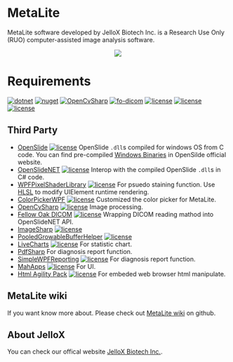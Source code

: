# MetaLite

MetaLite software developed by JelloX Biotech Inc. is a Research Use Only (RUO) computer-assisted image analysis software.
<div style="text-align:center" markdown="1">

![](https://i.imgur.com/fiCjVMt.png)
</div>

# Requirements
[![dotnet](https://img.shields.io/badge/dotnet-net472-blue.svg "dotnet")](https://github.com/microsoft/dotnet/tree/master/releases/net472) [![nuget](https://img.shields.io/badge/nuget-blue.svg "nuget")](https://www.nuget.org/downloads) [![OpenCvSharp](https://img.shields.io/badge/OpenCvSharp-4.5.3.20210817-purple.svg "Fellow Oak DICOM")](https://github.com/shimat/opencvsharp) [![fo-dicom](https://img.shields.io/badge/Fellow_Oak_DICOM-4.0.8-orange.svg "Fellow Oak DICOM")](https://github.com/fo-dicom/fo-dicom) [![license](https://img.shields.io/badge/LiveCharts-0.9.7-00ccff.svg "Live-Charts")](https://github.com/Live-Charts/Live-Charts) [![license](https://img.shields.io/badge/MahApps-2.1.1-blue.svg "MahApps")](https://github.com/MahApps/MahApps.Metro) [![license](https://img.shields.io/badge/Html_Agility_Pack-1.11.24-00ccff.svg "Html Agility Pack")](https://github.com/zzzprojects/html-agility-pack/blob/master/LICENSE)

## Third Party
 
 - [OpenSlide](https://github.com/openslide/openslide) [![license](https://img.shields.io/badge/license-lgpl_2.1-blue.svg "lgpl_2_1")](https://github.com/openslide/openslide/blob/main/lgpl-2.1.txt) OpenSlide `.dll`s compiled for windows OS from C code. You can find pre-compiled [Windows Binaries](https://openslide.org/download/) in OpenSilde official website.
- [OpenSlideNET](https://github.com/yigolden/OpenSlideNET) [![license](https://img.shields.io/badge/license-MIT-brightgreen.svg "MIT")](https://github.com/yigolden/OpenSlideNET/blob/master/LICENSE) Interop with the compiled OpenSlide ```.dll```s in C# code. 
- [WPFPixelShaderLibrary](https://github.com/Unknown6656/WPFPixelShaderLibrary/tree/master) [![license](https://img.shields.io/badge/license-GPL-blue.svg "GPL")](https://github.com/Unknown6656/WPFPixelShaderLibrary/blob/master/LICENSE) For psuedo staining function. Use [HLSL](https://docs.microsoft.com/zh-tw/windows/win32/direct3dhlsl/dx-graphics-hlsl) to modify UIElement runtime rendering.
 - [ColorPickerWPF](https://github.com/drogoganor/ColorPickerWPF) [![license](https://img.shields.io/badge/license-MIT-brightgreen.svg "MIT")](https://github.com/drogoganor/ColorPickerWPF/blob/master/LICENSE) Customized the color picker for MetaLite.
 - [OpenCvSharp](https://github.com/shimat/opencvsharp) [![license](https://img.shields.io/badge/license-Apache_2.0-blue.svg "Apache 2.0")](https://github.com/shimat/opencvsharp/blob/master/LICENSE) Image processing.
 - [Fellow Oak DICOM](https://github.com/fo-dicom/fo-dicom) [![license](https://img.shields.io/badge/license-MS--PL-blue.svg "MS-PL")](https://github.com/fo-dicom/fo-dicom/blob/development/License.txt) Wrapping DICOM reading mathod into OpenSlideNET API.
 - [ImageSharp](https://github.com/SixLabors/ImageSharp) [![license](https://img.shields.io/badge/license-Apache_2.0-blue.svg "Apache 2.0")](https://github.com/SixLabors/ImageSharp/blob/master/LICENSE)
 - [PooledGrowableBufferHelper](https://github.com/yigolden/PooledGrowableBufferHelper) [![license](https://img.shields.io/badge/license-MIT-brightgreen.svg "MIT")](https://github.com/yigolden/PooledGrowableBufferHelper/blob/master/LICENSE)
 - [LiveCharts](https://github.com/Live-Charts/Live-Charts) [![license](https://img.shields.io/badge/license-MIT-brightgreen.svg "MIT")](https://github.com/Live-Charts/Live-Charts/blob/master/LICENSE.TXT) For statistic chart.
 - [PdfSharp](https://www.nuget.org/packages/PdfSharp.Xps.SimpleWPFReporting/1.0.0/ReportAbuse) For diagnosis report function.
 - [SimpleWPFReporting](https://github.com/maximcus/SimpleWPFReporting) [![license](https://img.shields.io/badge/license-MIT-brightgreen.svg "MIT")](https://github.com/maximcus/SimpleWPFReporting/blob/master/LICENSE.md) For diagnosis report function.
 - [MahApps](https://github.com/MahApps/MahApps.Metro) [![license](https://img.shields.io/badge/license-MIT-brightgreen.svg "MIT")](https://github.com/MahApps/MahApps.Metro/blob/develop/LICENSE) For UI.
 - [Html Agility Pack](https://github.com/zzzprojects/html-agility-pack) [![license](https://img.shields.io/badge/license-MIT-brightgreen.svg "MIT")](https://github.com/zzzprojects/html-agility-pack/blob/master/LICENSE) For embeded web browser html manipulate.
 
## MetaLite wiki
If you want know more about. Please check out [MetaLite wiki](https://github.com/JelloXBiotechInc/MetaLite/wiki) on github.

## About JelloX
You can check our offical website [JelloX Biotech Inc.](https://jellox.com/).
